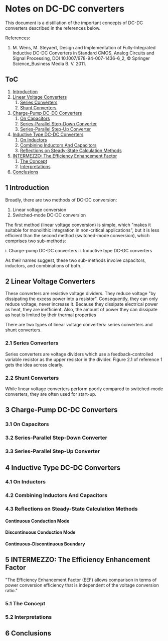 # Notes on DC-DC converters

This document is a distillation of the important concepts of DC-DC converters described in the references below.

References:
1. M. Wens, M. Steyaert, Design and Implementation of Fully-Integrated Inductive DC-DC Converters in Standard CMOS, Analog Circuits and Signal Processing, DOI 10.1007/978-94-007-1436-6_2, &copy; Springer Science_Business Media B. V. 2011.

## ToC
1. [Introduction](#1-introduction)
2. [Linear Voltage Converters](#2-linear-voltage-converters)
    1. [Series Converters](#21-series-converters)
    2. [Shunt Converters](#22-shunt-converters)
3. [Charge-Pump DC-DC Converters](#3-charge-pump-dc-dc-converters)
    1. [On Capacitors](#31-on-capacitors)
    2. [Series-Parallel Step-Down Converter](#32-series-parallel-step-down-converter)
    3. [Series-Parallel Step-Up Converter](#33-series-parallel-step-up-converter)
4. [Inductive Type DC-DC Converters](#4-inductive-type-dc-dc-converters)
    1. [On Inductors](#41-on-inductors)
    2. [Combining Inductors And Capacitors](#42-combining-inductors-and-capacitors)
    3. [Reflections on Steady-State Calculation Methods](#43-reflections-on-steady-state-calculation-methods)
5. [INTERMEZZO: The Efficiency Enhancement Factor](#5-intermezzo-the-efficiency-enhancement-factor)
    1. [The Concept](#51-the-concept)
    2. [Interpretations](#52-interpretations)
6. [Conclusions](#6-conclusions)

## 1 Introduction
Broadly, there are two methods of DC-DC conversion:
1. Linear voltage conversion
2. Switched-mode DC-DC conversion

The first method (linear voltage conversion) is simple, which "makes it suitable for monolithic integration in non-critical applications", but it is less efficient than the second method (switched-mode conversion), which comprises two sub-methods:

i. Charge-pump DC-DC converters
ii. Inductive type DC-DC converters

As their names suggest, these two sub-methods involve capacitors, inductors, and combinations of both.

## 2 Linear Voltage Converters
These converters are resistive voltage dividers. They reduce voltage "by dissipating the excess power into a resistor". Consequently, they can only reduce voltage, never increase it. Because they dissipate electrical power as heat, they are inefficient. Also, the amount of power they can dissipate as heat is limited by their thermal properties

There are two types of linear voltage converters: series converters and shunt converters.

### 2.1 Series Converters
Series converters are voltage dividers which use a feedback-controlled variable resistor as the upper resistor in the divider. Figure 2.1 of reference 1 gets the idea across clearly.

### 2.2 Shunt Converters
<some stuff about shunt converters>

While linear voltage converters perform poorly compared to switched-mode converters, they are often used for start-up.

## 3 Charge-Pump DC-DC Converters

### 3.1 On Capacitors

### 3.2 Series-Parallel Step-Down Converter

### 3.3 Series-Parallel Step-Up Converter

## 4 Inductive Type DC-DC Converters

### 4.1 On Inductors

### 4.2 Combining Inductors And Capacitors

### 4.3 Reflections on Steady-State Calculation Methods

#### Continuous Conduction Mode

#### Discontinuous Conduction Mode

#### Continuous-Discontinuous Boundary

## 5 INTERMEZZO: The Efficiency Enhancement Factor

"The Efficiency Enhancement Factor (EEF) allows comparison in terms of power conversion efficiency that is independent of the voltage conversion ratio."

### 5.1 The Concept

### 5.2 Interpretations

## 6 Conclusions
